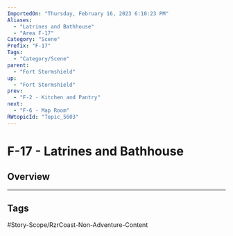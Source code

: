```yaml
---
ImportedOn: "Thursday, February 16, 2023 6:10:23 PM"
Aliases:
  - "Latrines and Bathhouse"
  - "Area F-17"
Category: "Scene"
Prefix: "F-17"
Tags:
  - "Category/Scene"
parent:
  - "Fort Stormshield"
up:
  - "Fort Stormshield"
prev:
  - "F-2 - Kitchen and Pantry"
next:
  - "F-6 - Map Room"
RWtopicId: "Topic_5603"
---
```

# F-17 - Latrines and Bathhouse
## Overview

---
## Tags
#Story-Scope/RzrCoast-Non-Adventure-Content

